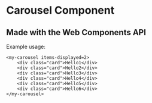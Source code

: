 # Carousel Component
## Made with the Web Components API
Example usage:
```
<my-carousel items-displayed=2>
    <div class="card">Hello1</div>
    <div class="card">Hello2</div>
    <div class="card">Hello3</div>
    <div class="card">Hello4</div>
    <div class="card">Hello5</div>
    <div class="card">Hello6</div>
</my-carousel>
```